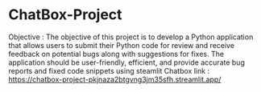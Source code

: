 # ChatBox-Project
Objective : The objective of this project is to develop a Python application that allows users to submit their Python code for review and receive feedback on potential bugs along with suggestions for fixes. The application should be user-friendly, efficient, and provide accurate bug reports and fixed code snippets using steamlit 
Chatbox link : https://chatbox-project-pkjnaza2btgvng3jm35sfh.streamlit.app/
